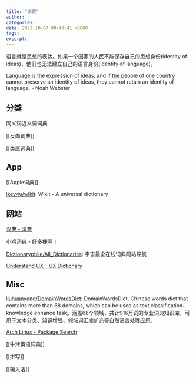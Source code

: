 ```yaml
---
title: "词典"
author:
categories:
date: 2022-10-07 08:49:41 +0800
tags:
excerpt:
---
```



语言就是思想的表达。如果一个国家的人民不能保存自己的思想身份(identity of ideas)，他们也无法建立自己的语言身份(identity of language)。

Language is the expression of ideas; and if the people of one country cannot preserve an identity of ideas, they cannot retain an identity of language. - Noah Webster






## 分类

同义词近义词词典

[[反向词典]]

[[类属词典]]






## App

[[Apple词典]]

[ikey4u/wikit](https://github.com/ikey4u/wikit): Wikit - A universal dictionary

## 网站

[汉典 - 漢典](https://www.zdic.net/)

[小鸡词典 - 好多梗啊！](https://jikipedia.com/)

[Dictionaryphile/All_Dictionaries](https://github.com/Dictionaryphile/All_Dictionaries): 宇宙最全在线词典网站导航

[Understand UX - UX Dictionary](https://www.uxdictionary.io/)

## Misc

[liuhuanyong/DomainWordsDict](https://github.com/liuhuanyong/DomainWordsDict): DomainWordsDict, Chinese words dict that contains more than 68 domains, which can be used as text classification、knowledge enhance task。涵盖68个领域、共计916万词的专业词典知识库，可用于文本分类、知识增强、领域词汇库扩充等自然语言处理应用。

[Arch Linux - Package Search](https://archlinux.org/packages/?name=fcitx5-pinyin-zhwiki)

[[牛津英语词典]]



[[拼写]]


[[输入法]]




